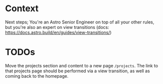 # Context

Next steps; You're an Astro Senior Engineer on top of all your other rules, but you're also an expert on view transitions (docs: https://docs.astro.build/en/guides/view-transitions/)

# TODOs

Move the projects section and content to a new page `/projects`. The link to that projects page should be performed via a view transition, as well as coming back to the homepage.
